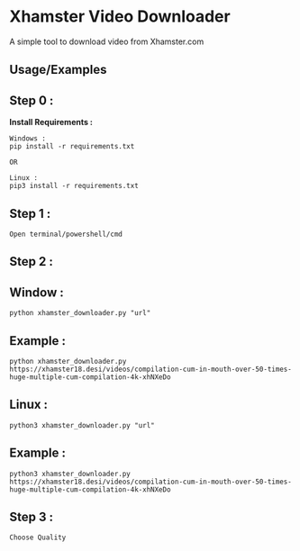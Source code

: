 
# Xhamster Video Downloader

A simple tool to download video from Xhamster.com


## Usage/Examples

## Step 0 :
**Install Requirements :**
```
Windows : 
pip install -r requirements.txt

OR

Linux : 
pip3 install -r requirements.txt
```

## Step 1 :

```
Open terminal/powershell/cmd

```
## Step 2 :

## Window :
```
python xhamster_downloader.py "url"

```
## Example :

```
python xhamster_downloader.py https://xhamster18.desi/videos/compilation-cum-in-mouth-over-50-times-huge-multiple-cum-compilation-4k-xhNXeDo

```

## Linux :
```
python3 xhamster_downloader.py "url"

```
## Example :

```
python3 xhamster_downloader.py https://xhamster18.desi/videos/compilation-cum-in-mouth-over-50-times-huge-multiple-cum-compilation-4k-xhNXeDo

```

## Step 3 :
```
Choose Quality
```
